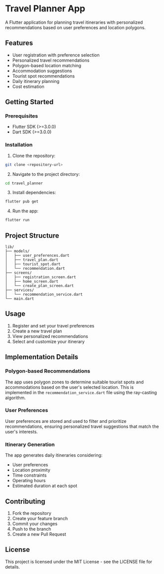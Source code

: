 # Travel Planner App

A Flutter application for planning travel itineraries with personalized recommendations based on user preferences and location polygons.

## Features

- User registration with preference selection
- Personalized travel recommendations
- Polygon-based location matching
- Accommodation suggestions
- Tourist spot recommendations
- Daily itinerary planning
- Cost estimation

## Getting Started

### Prerequisites

- Flutter SDK (>=3.0.0)
- Dart SDK (>=3.0.0)

### Installation

1. Clone the repository:
```bash
git clone <repository-url>
```

2. Navigate to the project directory:
```bash
cd travel_planner
```

3. Install dependencies:
```bash
flutter pub get
```

4. Run the app:
```bash
flutter run
```

## Project Structure

```
lib/
├── models/
│   ├── user_preferences.dart
│   ├── travel_plan.dart
│   ├── tourist_spot.dart
│   └── recommendation.dart
├── screens/
│   ├── registration_screen.dart
│   ├── home_screen.dart
│   └── create_plan_screen.dart
├── services/
│   └── recommendation_service.dart
└── main.dart
```

## Usage

1. Register and set your travel preferences
2. Create a new travel plan
3. View personalized recommendations
4. Select and customize your itinerary

## Implementation Details

### Polygon-based Recommendations

The app uses polygon zones to determine suitable tourist spots and accommodations based on the user's selected location. This is implemented in the `recommendation_service.dart` file using the ray-casting algorithm.

### User Preferences

User preferences are stored and used to filter and prioritize recommendations, ensuring personalized travel suggestions that match the user's interests.

### Itinerary Generation

The app generates daily itineraries considering:
- User preferences
- Location proximity
- Time constraints
- Operating hours
- Estimated duration at each spot

## Contributing

1. Fork the repository
2. Create your feature branch
3. Commit your changes
4. Push to the branch
5. Create a new Pull Request

## License

This project is licensed under the MIT License - see the LICENSE file for details.
